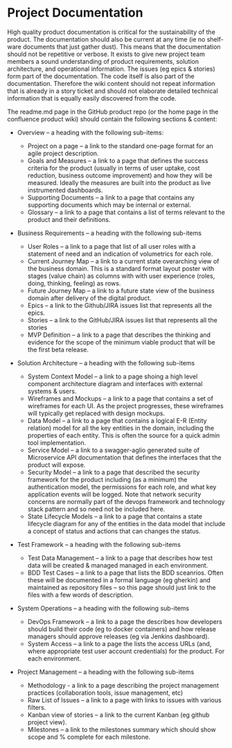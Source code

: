 # Project Documentation

High quality product documentation is critical for the sustainability of the product.  The documentation should also be current at any time (ie no shelf-ware documents that just gather dust).  This means that the documentation should not be repetitive or verbose.  It exists to give new project team members a sound understanding of product requirements, solution architecture, and operational information.   The issues (eg epics & stories) form part of the documentation.  The code itself is also part of the documentation.  Therefore the wiki content should not repeat information that is already in a story ticket and should not elaborate detailed technical information that is equally easily discovered from the code.  

The readme.md page in the GitHub product repo (or the home page in the confluence product wiki) should contain the following sections & content:

* Overview – a heading with the following sub-items:
  * Project on a page – a link to the standard one-page format for an agile project description.
  * Goals and Measures – a link to a page that defines the success criteria for the product (usually in terms of user uptake, cost reduction, business outcome improvement) and how they will be measured.  Ideally the measures are built into the product as live instrumented dashboards.
  * Supporting Documents – a link to a page that contains any supporting documents which may be internal or external.
  * Glossary – a link to a page that contains a list of terms relevant to the product and their definitions.

* Business Requirements – a heading with the following sub-items
  * User Roles – a link to a page that list of all user roles with a statement of need and an indication of volumetrics for each role.
  * Current Journey Map – a link to a current state overarching view of the business domain.  This is a standard format layout poster with stages (value chain) as columns with with user experience (roles, doing, thinking, feeling) as rows.
  * Future Journey Map – a link to a future state view of the business domain after delivery of the digital product.
  * Epics – a link to the Github/JIRA issues list that represents all the epics.
  * Stories – a link to the GitHub/JIRA issues list that represents all the stories 
  * MVP Definition – a link to a page that describes the thinking and evidence for the scope of the minimum viable product that will be the first beta release. 

* Solution Architecture – a heading with the following sub-items
  * System Context Model – a link to a page shoing a high level component architecture diagram and interfaces with external systems & users.
  * Wireframes and Mockups – a link to a page that contains a set of wireframes for each UI.  As the project progresses, these wireframes will typically get replaced with design mockups.
  * Data Model – a link to a page that contains a logical E-R (Entity relation) model for all the key entities in the domain, including the properties of each entity.  This is often the source for a quick admin tool implementation.
  * Service Model – a link to a swagger-aglio generated suite of Microservice API documentation that defines the interfaces that the product will expose.  
  * Security Model – a link to a page that described the security framework for the product including (as a minimum) the authentication model, the permissions for each role, and what key application events will be logged.  Note that network security concerns are normally part of the devops framework and technology stack pattern and so need not be included here.
  * State Lifecycle Models – a link to a page that contains a state lifecycle diagram for any of the entities in the data model that include a concept of status and actions that can changes the status. 

* Test Framework – a heading with the following sub-items
  * Test Data Management – a link to a page that describes how test data will be created & managed managed in each environment.
  * BDD Test Cases – a link to a page that lists the BDD sceanrios.  Often these will be documented in a formal language (eg gherkin) and maintained as repository files – so this page should just link to the files with a few words of description.

* System Operations – a heading with the following sub-items
  * DevOps Framework – a link to a page the describes how developers should build their code (eg to docker containers) and how release managers should approve releases (eg via Jenkins dashboard).
  * System Access – a link to a page the lists the access URLs (and, where appropriate test user account credentials) for the product. For each environment.

* Project Management – a heading with the following sub-items
  * Methodology - a link to a page describing the project management practices (collaboration tools, issue management, etc)
  * Raw List of Issues – a link to a page with links to issues with various filters.
  * Kanban view of stories – a link to the current Kanban (eg github project view).
  * Milestones – a link to the milestones summary which should show scope and % complete for each milestone.


